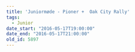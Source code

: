 ```yaml
---
title: 'Juniormøde - Pioner +  Oak City Rally'
tags:
  - Junior
date_start: "2016-05-17T19:00:00"
date_end: "2016-05-17T21:00:00"
old_id: 5897
---
```

